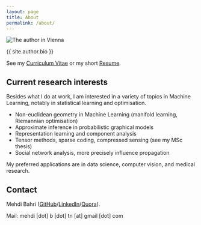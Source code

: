 ```yaml
---
layout: page
title: About
permalink: /about/
---
```


![The author in Vienna](../assets/images/me.jpg)

<!-- I am a Machine Learning researcher in training and will be starting my PhD in Statistical Machine Learning at Imperial College London in October. Previously, I was a research intern at [Speechmatics (Cantab Research Ltd.)](https://www.speechmatics.com) where I worked on improving the company's recurrent neural network language models. Prior to this, I was a Data Scientist at [HarperCollins Publishers](https://www.harpercollins.co.uk) in London. I graduated with an MSc in Advanced Computing from Imperial College London, and a *Diplôme d'Ingénieur* in Applied Mathematics and CS from Ensimag (Grenoble). -->

{{ site.author.bio }}

See my [Curriculum Vitae](http://bahri.io/PDF/Bahri_CV.pdf) or my short [Resume](http://bahri.io/PDF/Bahri_resume.pdf).

## Current research interests

Besides what I do at work, I am interested in a variety of topics in Machine Learning, notably in statistical learning and optimisation.

* Non-euclidean geometry in Machine Learning (manifold learning, Riemannian optimisation)
* Approximate inference in probabilistic graphical models
* Representation learning and component analysis
* Tensor methods, sparse coding, compressed sensing (see my MSc thesis)
* Social network analysis, more precisely influence propagation

My preferred applications are in data science, computer vision, and medical research.

## Contact

Mehdi Bahri ([GitHub](http://github.com/mbahri)/[LinkedIn](https://uk.linkedin.com/in/mehdibahri/en)/[Quora](https://www.quora.com/profile/Mehdi-Bahri)).

Mail: mehdi [dot] b [dot] tn [at] gmail [dot] com
